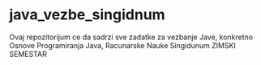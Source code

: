 # java_vezbe_singidnum
Ovaj repozitorijum ce da sadrzi sve zadatke za vezbanje Jave, konkretno Osnove Programiranja Java, Racunarske Nauke Singidunum ZIMSKI SEMESTAR
